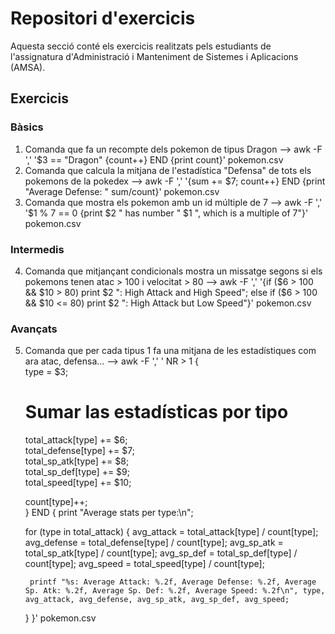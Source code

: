 # Repositori d'exercicis

Aquesta secció conté els exercicis realitzats pels estudiants de l'assignatura d'Administració i Manteniment de Sistemes i Aplicacions (AMSA).

## Exercicis

### Bàsics
1. Comanda que fa un recompte dels pokemon de tipus Dragon --> awk -F ',' '$3 == "Dragon" {count++} END {print count}' pokemon.csv
2. Comanda que calcula la mitjana de l'estadística "Defensa" de tots els pokemons de la pokedex --> awk -F ',' '{sum += $7; count++} END {print "Average Defense: " sum/count}' pokemon.csv
3. Comanda que mostra els pokemon amb un id múltiple de 7 --> awk -F ',' '$1 % 7 == 0 {print $2 " has number " $1 ", which is a multiple of 7"}' pokemon.csv



### Intermedis
4. Comanda que mitjançant condicionals mostra un missatge segons si els pokemons tenen atac > 100 i velocitat > 80 --> awk -F ',' '{if ($6 > 100 && $10 > 80) print $2 ": High Attack and High Speed"; else if ($6 > 100 && $10 <= 80) print $2 ": High Attack but Low Speed"}' pokemon.csv


### Avançats
5. Comanda que per cada tipus 1 fa una mitjana de les estadístiques com ara atac, defensa... -->
awk -F ',' '
NR > 1 {  
    type = $3;  
    
    # Sumar las estadísticas por tipo
    total_attack[type] += $6;     
    total_defense[type] += $7;   
    total_sp_atk[type] += $8;     
    total_sp_def[type] += $9;     
    total_speed[type] += $10;      

    count[type]++;  
}
END {
    print "Average stats per type:\n";

    for (type in total_attack) {
        avg_attack = total_attack[type] / count[type];
        avg_defense = total_defense[type] / count[type];
        avg_sp_atk = total_sp_atk[type] / count[type];
        avg_sp_def = total_sp_def[type] / count[type];
        avg_speed = total_speed[type] / count[type];

        printf "%s: Average Attack: %.2f, Average Defense: %.2f, Average Sp. Atk: %.2f, Average Sp. Def: %.2f, Average Speed: %.2f\n", type, avg_attack, avg_defense, avg_sp_atk, avg_sp_def, avg_speed;
    }
}' pokemon.csv
